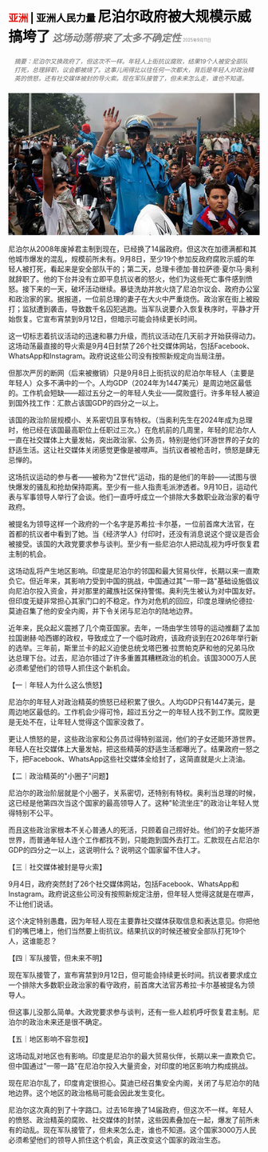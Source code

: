 <span style="color:#E3120B; font-size:14.9pt; font-weight:bold;">亚洲</span> <span style="color:#000000; font-size:14.9pt; font-weight:bold;">| 亚洲人民力量</span>
<span style="color:#000000; font-size:21.0pt; font-weight:bold;">尼泊尔政府被大规模示威搞垮了</span>
<span style="color:#808080; font-size:14.9pt; font-weight:bold; font-style:italic;">这场动荡带来了太多不确定性</span>
<span style="color:#808080; font-size:6.2pt;">2025年9月11日</span>

<div style="padding:8px 12px; color:#666; font-size:9.0pt; font-style:italic; margin:12px 0;">摘要：尼泊尔又换政府了，但这次不一样。年轻人上街抗议腐败，结果19个人被安全部队打死，总理辞职，议会都被烧了。这事儿闹得比以往任何一次都大，背后是年轻人对政治精英的愤怒，还有社交媒体被封的导火索。现在军队接管了，但未来怎么走，谁也不知道。</div>

![](../images/026_Huge_demonstrations_bring_down_Nepals_government/p0110_img01.jpeg)

尼泊尔从2008年废掉君主制到现在，已经换了14届政府。但这次在加德满都和其他城市爆发的混乱，规模前所未有。9月8日，至少19个参加反政府腐败示威的年轻人被打死，看起来是安全部队干的；第二天，总理卡德加·普拉萨德·夏尔马·奥利就辞职了。他的下台并没有立即平息抗议者的怒火，他们为这些死亡事件感到愤怒。接下来的一天，破坏活动继续。暴徒洗劫并放火烧了尼泊尔议会、政府办公室和政治家的家。据报道，一位前总理的妻子在大火中严重烧伤。政治家在街上被殴打；监狱遭到袭击，导致数千名囚犯逃跑。当军队说要介入恢复秩序时，平静才开始恢复。它宣布宵禁到9月12日，但暗示可能会持续更长时间。

这一切标志着抗议活动的迅速和暴力升级，而抗议活动在几天前才开始获得动力。这场动荡最直接的导火索是9月4日封禁了26个社交媒体网站，包括Facebook、WhatsApp和Instagram。政府说这些公司没有按照新规定向当局注册。

但那次严厉的断网（后来被撤销）只是9月8日上街抗议的尼泊尔年轻人（主要是年轻人）众多不满中的一个。人均GDP（2024年为1447美元）是周边地区最低的。工作机会短缺——超过五分之一的年轻人失业——腐败盛行。许多年轻人被迫到国外找工作：汇款占该国GDP的四分之一以上。

该国的政治阶层规模小、关系密切且享有特权。（当奥利先生在2024年成为总理时，他已经在该国最高职位上任职过三次。）在危机前的几周里，年轻的尼泊尔人一直在社交媒体上大量发帖，突出政治家、公务员，特别是他们环游世界的子女的舒适生活。这让社交媒体关闭感觉更像是被噤声。当抗议者被枪击时，愤怒是肆无忌惮的。

这场抗议运动的参与者——被称为"Z世代"运动，指的是他们的年龄——试图与很快爆发的骚乱和抢劫保持距离。至少有一些人指责毛派渗透者。9月10日，运动代表与军事领导人举行了会谈。他们一直呼吁成立一个排除大多数职业政治家的看守政府。

被提名为领导这样一个政府的一个名字是苏希拉·卡尔基，一位前首席大法官，在首都的抗议者中看到了她。当《经济学人》付印时，还没有消息说这个提议是否会被接受。该国的大政党要求参与谈判。至少有一些尼泊尔人把动乱视为呼吁恢复君主制的机会。

这场动乱将产生地区影响。印度是尼泊尔的邻国和最大贸易伙伴，长期以来一直欺负它。但近年来，其影响力受到中国的挑战，中国通过其"一带一路"基础设施倡议向尼泊尔投入资金，并对那里的藏族社区保持警惕。奥利先生被认为对中国友好。但印度无疑非常担心其家门口的不稳定。作为对危机的回应，印度总理纳伦德拉·莫迪召集了他的安全内阁，并下令关闭与尼泊尔的陆地边界。

近年来，民众起义震撼了几个南亚国家。去年，一场由学生领导的运动推翻了孟加拉国谢赫·哈西娜的政权，导致成立了一个临时政府，该政府谈到在2026年举行新的选举。三年前，斯里兰卡的起义迫使总统戈塔巴雅·拉贾帕克萨和他的兄弟马欣达总理下台。过去，尼泊尔错过了许多重置其糟糕政治的机会。该国3000万人民必须希望他们的领导人抓住这个新机会。

【一｜年轻人为什么这么愤怒】

尼泊尔的年轻人对政治精英的愤怒已经积累了很久。人均GDP只有1447美元，是周边地区最低的。工作机会少得可怜，超过五分之一的年轻人找不到工作。腐败更是无处不在，让年轻人觉得这个国家没救了。

更让人愤怒的是，这些政治家和公务员过得特别滋润，他们的子女还能环游世界。年轻人在社交媒体上大量发帖，把这些精英的舒适生活都曝光了。结果政府一怒之下，把Facebook、WhatsApp这些社交媒体全给封了，这简直就是火上浇油。

【二｜政治精英的"小圈子"问题】

尼泊尔的政治阶层就是个小圈子，关系密切，还特别有特权。奥利当总理的时候，这已经是他第四次当这个国家的最高领导人了。这种"轮流坐庄"的政治让年轻人觉得特别不公平。

而且这些政治家根本不关心普通人的死活，只顾着自己捞好处。他们的子女能环游世界，而普通年轻人连个工作都找不到，只能跑到国外去打工。汇款现在占尼泊尔GDP的四分之一以上，这说明什么？说明这个国家留不住人才。

【三｜社交媒体被封是导火索】

9月4日，政府突然封了26个社交媒体网站，包括Facebook、WhatsApp和Instagram。政府说这些公司没有按照新规定注册，但年轻人觉得这就是在噤声，不让他们说话。

这个决定特别愚蠢，因为年轻人现在主要靠社交媒体获取信息和表达意见。你把他们的嘴巴堵上，他们当然要上街抗议。结果抗议的时候还被安全部队打死19个人，这谁能忍？

【四｜军队接管，但未来不明】

现在军队接管了，宣布宵禁到9月12日，但可能会持续更长时间。抗议者要求成立一个排除大多数职业政治家的看守政府，前首席大法官苏希拉·卡尔基被提名为领导人。

但这事儿没那么简单。大政党要求参与谈判，还有一些人趁机呼吁恢复君主制。尼泊尔的政治未来还是很不确定。

【五｜地区影响不容忽视】

这场动乱对地区也有影响。印度是尼泊尔的最大贸易伙伴，长期以来一直欺负它。但中国通过"一带一路"在尼泊尔投入大量资金，对印度的地区影响力构成挑战。

现在尼泊尔乱了，印度肯定很担心。莫迪已经召集安全内阁，关闭了与尼泊尔的陆地边界。这个地区的政治格局可能会因此发生变化。

尼泊尔这次真的到了十字路口。过去16年换了14届政府，但这次不一样。年轻人的愤怒、政治精英的腐败、社交媒体的封禁，这些因素叠加在一起，爆发了前所未有的动乱。现在军队接管了，但未来怎么走，谁也不知道。这个国家3000万人民必须希望他们的领导人抓住这个机会，真正改变这个国家的政治生态。
